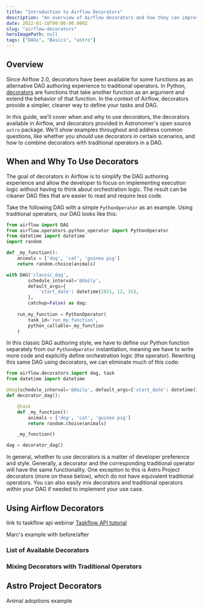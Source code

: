 ```yaml
---
title: "Introduction to Airflow Decorators"
description: "An overview of Airflow decorators and how they can improve the DAG authoring experience."
date: 2022-01-10T00:00:00.000Z
slug: "airflow-decorators"
heroImagePath: null
tags: ["DAGs", "Basics", "astro"]
---
```


## Overview

Since Airflow 2.0, decorators have been available for some functions as an alternative DAG authoring experience to traditional operators. In Python, [decorators](https://realpython.com/primer-on-python-decorators/) are functions that take another function as an argument and extend the behavior of that function. In the context of Airflow, decorators provide a simpler, cleaner way to define your tasks and DAG. 

In this guide, we'll cover when and why to use decorators, the decorators available in Airflow, and decorators provided in Astronomer's open source `astro` package. We'll show examples throughout and address common questions, like whether you *should* use decorators in certain scenarios, and how to combine decorators with traditional operators in a DAG.

## When and Why To Use Decorators

The goal of decorators in Airflow is to simplify the DAG authoring experience and allow the developer to focus on implementing execution logic without having to think about orchestration logic. The result can be cleaner DAG files that are easier to read and require less code.

Take the following DAG with a simple `PythonOperator` as an example. Using traditional operators, our DAG looks like this:

```python
from airflow import DAG
from airflow.operators.python_operator import PythonOperator
from datetime import datetime
import random

def _my_function():
    animals = ['dog', 'cat', 'guinea pig']
    return random.choice(animals)

with DAG('classic_dag', 
        schedule_interval='@daily', 
        default_args={
            'start_date': datetime(2021, 12, 31),
        }, 
        catchup=False) as dag:
    
    run_my_function = PythonOperator(
        task_id='run_my_function',
        python_callable=_my_function
    )
```

In this classic DAG authoring style, we have to define our Python function separately from our `PythonOperator` instantiation, meaning we have to write more code and explicitly define orchestration logic (the operator). Rewriting this same DAG using decorators, we can eliminate much of this code:

```python
from airflow.decorators import dag, task
from datetime import datetime

@dag(schedule_interval='@daily', default_args={'start_date': datetime(2021, 12, 31),}, catchup=False)
def decorator_dag():

    @task
    def _my_function():
        animals = ['dog', 'cat', 'guinea pig']
        return random.choice(animals)

    _my_function()

dag = decorator_dag()
```

In general, whether to use decorators is a matter of developer preference and style. Generally, a decorator and the corresponding traditional operator will have the same functionality. One exception to this is Astro Project decorators (more on these below), which do not have equivalent traditional operators. You can also easily mix decorators and traditional operators within your DAG if needed to implement your use case.

## Using Airflow Decorators

link to taskflow api webinar
[Taskflow API tutorial](https://airflow.apache.org/docs/apache-airflow/stable/tutorial_taskflow_api.html#tutorial-on-the-taskflow-api)

Marc's example with before/after

### List of Available Decorators

### Mixing Decorators with Traditional Operators

## Astro Project Decorators

Animal adoptions example
